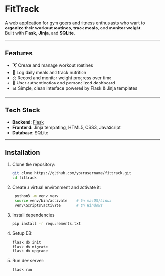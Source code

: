 # FitTrack

A web application for gym goers and fitness enthusiasts who want to **organize their workout routines**, **track meals**, and **monitor weight**.  
Built with **Flask**, **Jinja**, and **SQLite**.

---

## Features

- 🏋️ Create and manage workout routines  
- 🍎 Log daily meals and track nutrition  
- ⚖️ Record and monitor weight progress over time  
- 👤 User authentication and personalized dashboard  
- 📊 Simple, clean interface powered by Flask & Jinja templates  

---

## Tech Stack

- **Backend**: [Flask](https://flask.palletsprojects.com/)  
- **Frontend**: Jinja templating, HTML5, CSS3, JavaScript  
- **Database**: SQLite  

---

## Installation

1. Clone the repository:
   ```bash
   git clone https://github.com/yourusername/fittrack.git
   cd fittrack
   
2. Create a virtual environment and activate it:
   ```bash
    python3 -m venv venv
    source venv/bin/activate    # On macOS/Linux
    venv\Scripts\activate       # On Windows
   
4. Install dependencies:
   ```bash
   pip install -r requirements.txt
   
6. Setup DB:
   ```bash
   flask db init
   flask db migrate
   flask db upgrade
   
8. Run dev server:
   ```bash
   flask run
  


